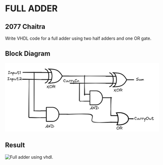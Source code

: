 <h1>FULL ADDER</h1>
<h2>2077 Chaitra</h2>
<p>Write VHDL code for a full adder using two half adders and one OR gate.</p>
<h2> Block Diagram</h2>
<img src="./FA.png"/>
<h2> Result</h2>
<img src="./FULLADDER.png" alt="Full adder using vhdl." />

